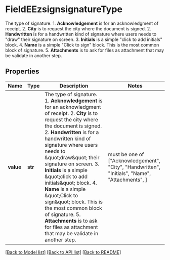 # FieldEEzsignsignatureType

The type of signature.  1. **Acknowledgement** is for an acknowledgment of receipt. 2. **City** is to request the city where the document is signed. 2. **Handwritten** is for a handwritten kind of signature where users needs to \"draw\" their signature on screen. 3. **Initials** is a simple \"click to add initials\" block. 4. **Name** is a simple \"Click to sign\" block. This is the most common block of signature. 5. **Attachments** is to ask for files as attachment that may be validate in another step.

## Properties
Name | Type | Description | Notes
------------ | ------------- | ------------- | -------------
**value** | **str** | The type of signature.  1. **Acknowledgement** is for an acknowledgment of receipt. 2. **City** is to request the city where the document is signed. 2. **Handwritten** is for a handwritten kind of signature where users needs to \&quot;draw\&quot; their signature on screen. 3. **Initials** is a simple \&quot;click to add initials\&quot; block. 4. **Name** is a simple \&quot;Click to sign\&quot; block. This is the most common block of signature. 5. **Attachments** is to ask for files as attachment that may be validate in another step. |  must be one of ["Acknowledgement", "City", "Handwritten", "Initials", "Name", "Attachments", ]

[[Back to Model list]](../README.md#documentation-for-models) [[Back to API list]](../README.md#documentation-for-api-endpoints) [[Back to README]](../README.md)


